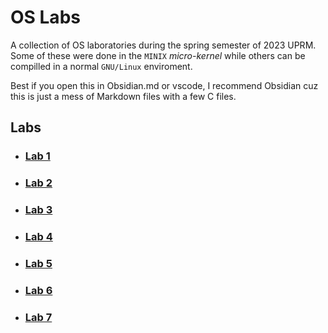 # OS Labs

A collection of OS laboratories during the spring semester of 2023 UPRM. Some of these were done in the `MINIX` *micro-kernel* while others can be compilled in a normal `GNU/Linux` enviroment.

Best if you open this in Obsidian.md or vscode, I recommend Obsidian cuz this is just a mess of Markdown files with a few C files.

## Labs

- ### [Lab 1](./Lab1/Info/info.md)
- ### [Lab 2](./Lab2/Info/info.md)
- ### [Lab 3](./Lab3/Info/info.md)
- ### [Lab 4](./Lab4/Info/info.md)
- ### [Lab 5](./Lab5/Info/info.md)
- ### [Lab 6](./Lab6/Info/info.md)
- ### [Lab 7](./Lab7/Info/info.md)

